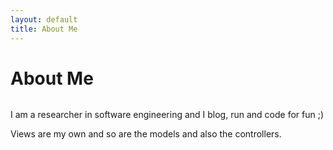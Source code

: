 ```yaml
---
layout: default
title: About Me
---
```


<div class="post">
	<h1 class="pageTitle">About Me</h1>
	<img src="{{ '/assets/img/touring.jpg' | prepend: site.baseurl }}" alt="">
	<p class="intro">I am a researcher in software engineering and I blog, run and code for fun ;)</p>
	<p>Views are my own and so are the models and also the controllers.</p>
</div>

